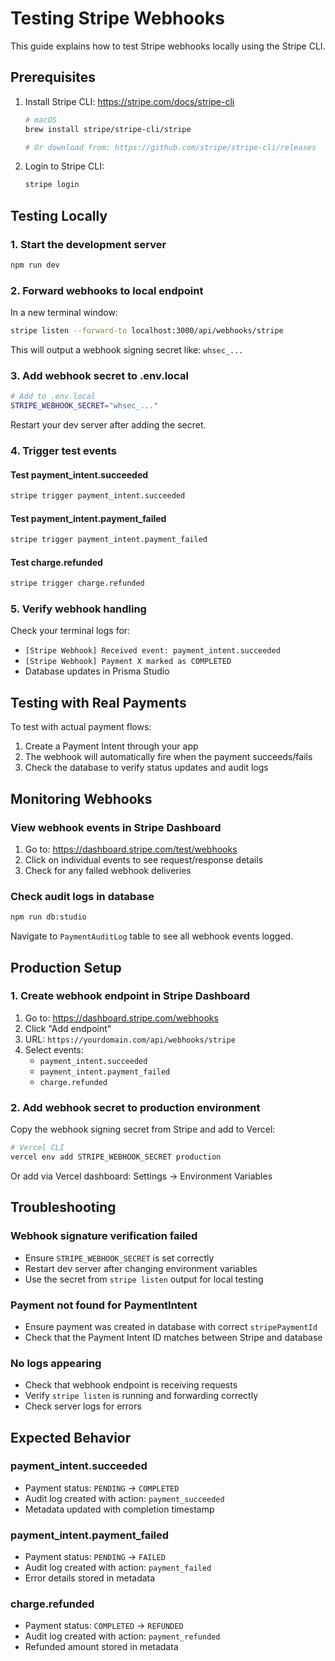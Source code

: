 # Testing Stripe Webhooks

This guide explains how to test Stripe webhooks locally using the Stripe CLI.

## Prerequisites

1. Install Stripe CLI: https://stripe.com/docs/stripe-cli
   ```bash
   # macOS
   brew install stripe/stripe-cli/stripe

   # Or download from: https://github.com/stripe/stripe-cli/releases
   ```

2. Login to Stripe CLI:
   ```bash
   stripe login
   ```

## Testing Locally

### 1. Start the development server

```bash
npm run dev
```

### 2. Forward webhooks to local endpoint

In a new terminal window:

```bash
stripe listen --forward-to localhost:3000/api/webhooks/stripe
```

This will output a webhook signing secret like: `whsec_...`

### 3. Add webhook secret to .env.local

```bash
# Add to .env.local
STRIPE_WEBHOOK_SECRET="whsec_..."
```

Restart your dev server after adding the secret.

### 4. Trigger test events

#### Test payment_intent.succeeded

```bash
stripe trigger payment_intent.succeeded
```

#### Test payment_intent.payment_failed

```bash
stripe trigger payment_intent.payment_failed
```

#### Test charge.refunded

```bash
stripe trigger charge.refunded
```

### 5. Verify webhook handling

Check your terminal logs for:
- `[Stripe Webhook] Received event: payment_intent.succeeded`
- `[Stripe Webhook] Payment X marked as COMPLETED`
- Database updates in Prisma Studio

## Testing with Real Payments

To test with actual payment flows:

1. Create a Payment Intent through your app
2. The webhook will automatically fire when the payment succeeds/fails
3. Check the database to verify status updates and audit logs

## Monitoring Webhooks

### View webhook events in Stripe Dashboard

1. Go to: https://dashboard.stripe.com/test/webhooks
2. Click on individual events to see request/response details
3. Check for any failed webhook deliveries

### Check audit logs in database

```bash
npm run db:studio
```

Navigate to `PaymentAuditLog` table to see all webhook events logged.

## Production Setup

### 1. Create webhook endpoint in Stripe Dashboard

1. Go to: https://dashboard.stripe.com/webhooks
2. Click "Add endpoint"
3. URL: `https://yourdomain.com/api/webhooks/stripe`
4. Select events:
   - `payment_intent.succeeded`
   - `payment_intent.payment_failed`
   - `charge.refunded`

### 2. Add webhook secret to production environment

Copy the webhook signing secret from Stripe and add to Vercel:

```bash
# Vercel CLI
vercel env add STRIPE_WEBHOOK_SECRET production
```

Or add via Vercel dashboard: Settings → Environment Variables

## Troubleshooting

### Webhook signature verification failed

- Ensure `STRIPE_WEBHOOK_SECRET` is set correctly
- Restart dev server after changing environment variables
- Use the secret from `stripe listen` output for local testing

### Payment not found for PaymentIntent

- Ensure payment was created in database with correct `stripePaymentId`
- Check that the Payment Intent ID matches between Stripe and database

### No logs appearing

- Check that webhook endpoint is receiving requests
- Verify `stripe listen` is running and forwarding correctly
- Check server logs for errors

## Expected Behavior

### payment_intent.succeeded
- Payment status: `PENDING` → `COMPLETED`
- Audit log created with action: `payment_succeeded`
- Metadata updated with completion timestamp

### payment_intent.payment_failed
- Payment status: `PENDING` → `FAILED`
- Audit log created with action: `payment_failed`
- Error details stored in metadata

### charge.refunded
- Payment status: `COMPLETED` → `REFUNDED`
- Audit log created with action: `payment_refunded`
- Refunded amount stored in metadata
